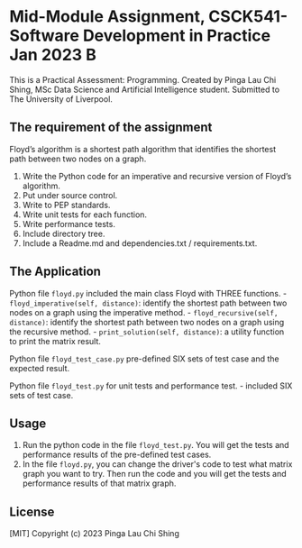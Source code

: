 # Mid-Module Assignment, CSCK541-Software Development in Practice Jan 2023 B
This is a Practical Assessment: Programming. 
Created by Pinga Lau Chi Shing, MSc Data Science and Artificial Intelligence student.
Submitted to The University of Liverpool.

## The requirement of the assignment 
Floyd’s algorithm is a shortest path algorithm that identifies the shortest path between two nodes on a graph.
  1. Write the Python code for an imperative and recursive version of Floyd’s algorithm.
  2. Put under source control.
  3. Write to PEP standards.
  4. Write unit tests for each function.
  5. Write performance tests.
  6. Include directory tree.
  7. Include a Readme.md and dependencies.txt / requirements.txt.

## The Application
Python file `floyd.py` included the main class Floyd with THREE functions.
    - `floyd_imperative(self, distance)`: identify the shortest path between two nodes on a graph using the imperative method.
    - `floyd_recursive(self, distance)`: identify the shortest path between two nodes on a graph using the recursive method.
    - `print_solution(self, distance)`: a utility function to print the matrix result.

Python file `floyd_test_case.py` pre-defined SIX sets of test case and the expected result.

Python file `floyd_test.py` for unit tests and performance test.
    - included SIX sets of test case.

## Usage
  1. Run the python code in the file `floyd_test.py`. You will get the tests and performance results of the pre-defined test cases.
  2. In the file `floyd.py`, you can change the driver's code to test what matrix graph you want to try. Then run the code and you will get the tests and performance results of that matrix graph.

## License
[MIT] Copyright (c) 2023 Pinga Lau Chi Shing
